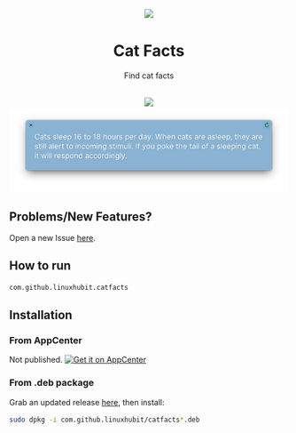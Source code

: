 <div align="center">
  <img src="https://raw.githubusercontent.com/linuxhubit/catfacts/master/data/icons/64/com.github.linuxhubit.catfacts.svg" width="64">
  <h1 align="center">Cat Facts</h1>
  <p align="center">Find cat facts</p>
</div>

<br/>

<div align="center">
   <a href="https://github.com/linuxhubit/catfacts/blob/master/LICENSE">
    <img src="https://img.shields.io/badge/License-GPL--3.0-blue.svg">
   </a>
</div>

<div align="center">
    <img  src="https://github.com/linuxhubit/catfacts/raw/master/data/screenshot-1.png">
</div>

## Problems/New Features?
Open a new Issue [here](https://github.com/linuxhubit/catfacts/issues).

## How to run
```bash
com.github.linuxhubit.catfacts
```

## Installation

### From AppCenter
Not published.
[![Get it on AppCenter](https://appcenter.elementary.io/badge.svg)](https://appcenter.elementary.io/com.github.linuxhubit/catfacts)


### From .deb package
Grab an updated release [here](https://github.com/linuxhubit/catfacts/releases), then install:

```bash
sudo dpkg -i com.github.linuxhubit/catfacts*.deb
```



